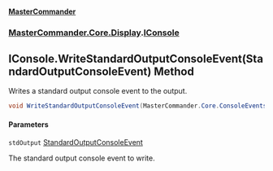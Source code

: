 #### [MasterCommander](MasterCommander.md 'MasterCommander')
### [MasterCommander.Core.Display](MasterCommander.Core.Display.md 'MasterCommander.Core.Display').[IConsole](IConsole.md 'MasterCommander.Core.Display.IConsole')

## IConsole.WriteStandardOutputConsoleEvent(StandardOutputConsoleEvent) Method

Writes a standard output console event to the output.

```csharp
void WriteStandardOutputConsoleEvent(MasterCommander.Core.ConsoleEvents.StandardOutputConsoleEvent stdOutput);
```
#### Parameters

<a name='MasterCommander.Core.Display.IConsole.WriteStandardOutputConsoleEvent(MasterCommander.Core.ConsoleEvents.StandardOutputConsoleEvent).stdOutput'></a>

`stdOutput` [StandardOutputConsoleEvent](StandardOutputConsoleEvent.md 'MasterCommander.Core.ConsoleEvents.StandardOutputConsoleEvent')

The standard output console event to write.